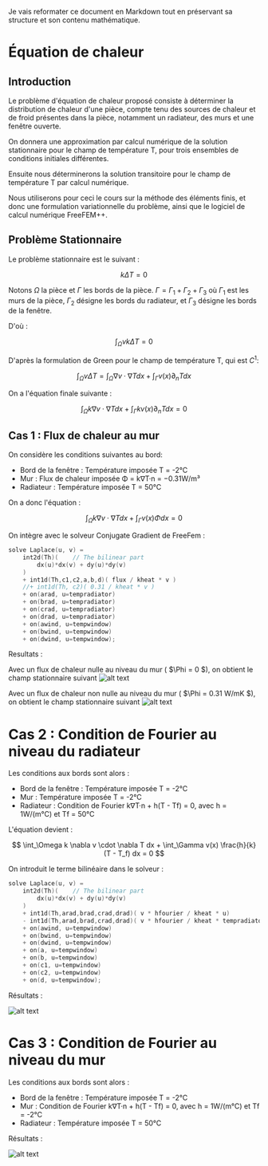 Je vais reformater ce document en Markdown tout en préservant sa structure et son contenu mathématique.

# Équation de chaleur

## Introduction

Le problème d'équation de chaleur proposé consiste à déterminer la distribution de chaleur d'une pièce, compte tenu des sources de chaleur et de froid présentes dans la pièce, notamment un radiateur, des murs et une fenêtre ouverte.

On donnera une approximation par calcul numérique de la solution stationnaire pour le champ de température T, pour trois ensembles de conditions initiales différentes.

Ensuite nous déterminerons la solution transitoire pour le champ de température T par calcul numérique.

Nous utiliserons pour ceci le cours sur la méthode des éléments finis, et donc une formulation variationnelle du problème, ainsi que le logiciel de calcul numérique FreeFEM++.

## Problème Stationnaire

Le problème stationnaire est le suivant :

$$ k \Delta T = 0 $$

Notons $\Omega$ la pièce et $\Gamma$ les bords de la pièce. $\Gamma = \Gamma_1 + \Gamma_2 + \Gamma_3$ où $\Gamma_1$ est les murs de la pièce, $\Gamma_2$ désigne les bords du radiateur, et $\Gamma_3$ désigne les bords de la fenêtre.

D'où :

$$ \int_\Omega v k \Delta T = 0 $$

D'après la formulation de Green pour le champ de température T, qui est $C^1$:

$$ \int_\Omega v \Delta T = \int_\Omega \nabla v \cdot \nabla T dx + \int_\Gamma v(x) \partial_n T dx $$

On a l'équation finale suivante :

$$ \int_\Omega k \nabla v \cdot \nabla T dx + \int_\Gamma k v(x) \partial_n T dx = 0 $$

## Cas 1 : Flux de chaleur au mur

On considère les conditions suivantes au bord:
- Bord de la fenêtre : Température imposée T = -2°C
- Mur : Flux de chaleur imposée Φ = k∇T·n = −0.31W/m³
- Radiateur : Température imposée T = 50°C

On a donc l'équation :

$$ \int_\Omega k \nabla v \cdot \nabla T dx + \int_\Gamma v(x) \Phi dx = 0 $$

On intègre avec le solveur Conjugate Gradient de FreeFem :

```cpp
solve Laplace(u, v) = 
    int2d(Th)(    // The bilinear part
        dx(u)*dx(v) + dy(u)*dy(v)
    )
    + int1d(Th,c1,c2,a,b,d)( flux / kheat * v )
    //+ int1d(Th, c2)( 0.31 / kheat * v )
    + on(arad, u=tempradiator)
    + on(brad, u=tempradiator)
    + on(crad, u=tempradiator)
    + on(drad, u=tempradiator)
    + on(awind, u=tempwindow)
    + on(bwind, u=tempwindow)
    + on(dwind, u=tempwindow);
```

Resultats :

Avec un flux de chaleur nulle au niveau du mur ( $\Phi = 0 $), on obtient le champ stationnaire suivant 
![alt text](figs/cond1_flux_0.png)

Avec un flux de chaleur non nulle au niveau du mur ( $\Phi = 0.31 W/mK $), on obtient le champ stationnaire suivant 
![alt text](figs/cond1_flux_031.png)


# Cas 2 : Condition de Fourier au niveau du radiateur

Les conditions aux bords sont alors :

- Bord de la fenêtre : Température imposée T = -2°C
- Mur : Température imposée T = -2°C
- Radiateur : Condition de Fourier k∇T·n + h(T - Tf) = 0, avec h = 1W/(m°C) et Tf = 50°C

L'équation devient :

$$ \int_\Omega k \nabla v \cdot \nabla T dx + \int_\Gamma v(x) \frac{h}{k} (T - T_f) dx = 0 $$

On introduit le terme bilinéaire dans le solveur :

```cpp
solve Laplace(u, v) = 
    int2d(Th)(    // The bilinear part
        dx(u)*dx(v) + dy(u)*dy(v)
    )
    + int1d(Th,arad,brad,crad,drad)( v * hfourier / kheat * u)
    - int1d(Th,arad,brad,crad,drad)( v * hfourier / kheat * tempradiator )
    + on(awind, u=tempwindow)
    + on(bwind, u=tempwindow)
    + on(dwind, u=tempwindow)
    + on(a, u=tempwindow)
    + on(b, u=tempwindow)
    + on(c1, u=tempwindow)
    + on(c2, u=tempwindow)
    + on(d, u=tempwindow);
```

Résultats :

![alt text](figs/cond2.png)

# Cas 3 : Condition de Fourier au niveau du mur

Les conditions aux bords sont alors :

- Bord de la fenêtre : Température imposée T = -2°C
- Mur : Condition de Fourier k∇T·n + h(T - Tf) = 0, avec h = 1W/(m°C) et Tf = -2°C
- Radiateur : Température imposée T = 50°C

Résultats :

![alt text](figs/cond3.png)
